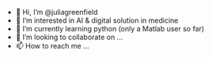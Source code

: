 - 👋 Hi, I’m @juliagreenfield
- 👀 I’m interested in AI & digital solution in medicine
- 🌱 I’m currently learning python (only a Matlab user so far)
- 💞️ I’m looking to collaborate on ...
- 📫 How to reach me ...

<!---
juliagreenfield/juliagreenfield is a ✨ special ✨ repository because its `README.md` (this file) appears on your GitHub profile.
You can click the Preview link to take a look at your changes.
--->
